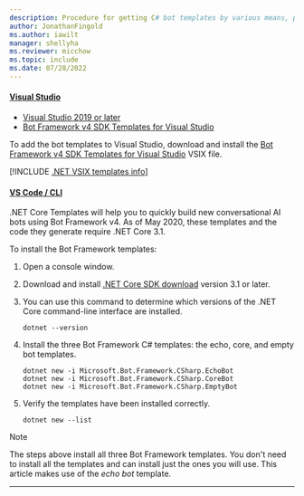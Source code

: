 ```yaml
---
description: Procedure for getting C# bot templates by various means, part of the quickstart to create a basic bot.
author: JonathanFingold
ms.author: iawilt
manager: shellyha
ms.reviewer: micchow
ms.topic: include
ms.date: 07/28/2022
---
```


#### [Visual Studio](#tab/vs)

- [Visual Studio 2019 or later](https://www.visualstudio.com/downloads)
- [Bot Framework v4 SDK Templates for Visual Studio](https://marketplace.visualstudio.com/items?itemName=BotBuilder.botbuilderv4)

To add the bot templates to Visual Studio, download and install the [Bot Framework v4 SDK Templates for Visual Studio](https://marketplace.visualstudio.com/items?itemName=BotBuilder.botbuilderv4) VSIX file.

[!INCLUDE [.NET VSIX templates info](../../vsix-templates-versions.md)]

#### [VS Code / CLI](#tab/vscode+cli)

.NET Core Templates will help you to quickly build new conversational AI bots using Bot Framework v4.
As of May 2020, these templates and the code they generate require .NET Core 3.1.

To install the Bot Framework templates:

1. Open a console window.

1. Download and install [.NET Core SDK download](https://dotnet.microsoft.com/download) version 3.1 or later.
1. You can use this command to determine which versions of the .NET Core command-line interface are installed.

   ```console
   dotnet --version
   ```

1. Install the three Bot Framework C# templates: the echo, core, and empty bot templates.

   ```console
   dotnet new -i Microsoft.Bot.Framework.CSharp.EchoBot
   dotnet new -i Microsoft.Bot.Framework.CSharp.CoreBot
   dotnet new -i Microsoft.Bot.Framework.CSharp.EmptyBot
   ```

1. Verify the templates have been installed correctly.

   ```console
   dotnet new --list
   ```

> [!NOTE]
> The steps above install all three Bot Framework templates. You don't need to install all the templates and can install just the ones you will use. This article makes use of the _echo bot_ template.

---

